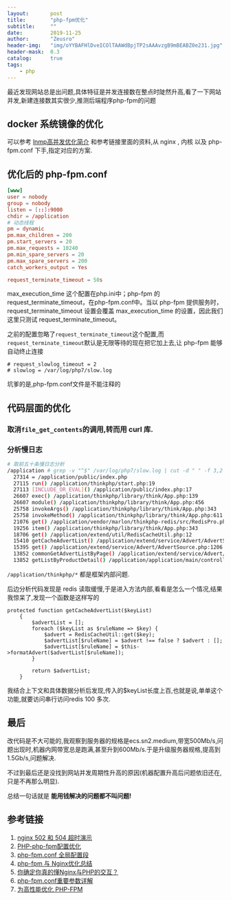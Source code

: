 ```yaml
---
layout:       post
title:        "php-fpm优化"
subtitle:     ""
date:         2019-11-25
author:       "Zeusro"
header-img:   "img/oYYBAFHlDveICOlTAAWdBpjTP2sAAAvzgB9mBEABZ0e231.jpg"
header-mask:  0.3
catalog:      true
tags:
    - php
---
```



最近发现网站总是出问题,具体特征是并发连接数在整点时陡然升高,看了一下网站并发,新建连接数其实很少,推测后端程序php-fpm的问题

## docker 系统镜像的优化

可以参考 [lnmp高并发优化简介](https://www.8090st.com/lnmp-youhua.html)
和参考链接里面的资料,从 nginx , 内核 以及 php-fpm.conf 下手,指定对应的方案.

## 优化后的 php-fpm.conf

```conf
[www]
user = nobody
group = nobody
listen = [::]:9000
chdir = /application
# 动态线程
pm = dynamic
pm.max_children = 200
pm.start_servers = 20
pm.max_requests = 10240
pm.min_spare_servers = 20
pm.max_spare_servers = 200
catch_workers_output = Yes

request_terminate_timeout = 50s

```

max_execution_time 这个配置在php.ini中；php-fpm 的 request_terminate_timeout，在php-fpm.conf中。当以 php-fpm 提供服务时，request_terminate_timeout 设置会覆盖 max_execution_time 的设置，因此我们这里只测试 request_terminate_timeout。

之前的配置忽略了`request_terminate_timeout`这个配置,而`request_terminate_timeout`默认是无限等待的现在把它加上去,让 php-fpm 能够自动终止连接

```
# request_slowlog_timeout = 2
# slowlog = /var/log/php7/slow.log
```

坑爹的是,php-fpm.conf文件是不能注释的

## 代码层面的优化

### 取消`file_get_contents`的调用,转而用 curl 库.

### 分析慢日志

```bash
# 取前五十条慢日志分析
/application # grep -v "^$" /var/log/php7/slow.log | cut -d " " -f 3,2 | sort | uniq -c | sort -k1,1nr | head -n 50
  27314 = /application/public/index.php
  27115 run() /application/thinkphp/start.php:19
  27113 [INCLUDE_OR_EVAL]() /application/public/index.php:17
  26607 exec() /application/thinkphp/library/think/App.php:139
  26607 module() /application/thinkphp/library/think/App.php:456
  25758 invokeArgs() /application/thinkphp/library/think/App.php:343
  25758 invokeMethod() /application/thinkphp/library/think/App.php:611
  21076 get() /application/vendor/marlon/thinkphp-redis/src/RedisPro.php:73
  19256 item() /application/thinkphp/library/think/App.php:343
  18706 get() /application/extend/util/RedisCacheUtil.php:12
  15410 getCacheAdvertList() /application/extend/service/Advert/AdvertSource.php:1150
  15395 get() /application/extend/service/Advert/AdvertSource.php:1206
  13852 commonGetAdvertListByPage() /application/extend/service/Advert/AdvertSource.php:344
  13852 getListByProductDetail() /application/application/main/controller/Good.php:1087
```

`/application/thinkphp/*` 都是框架内部问题.

后边分析代码发现是 redis 读取缓慢,于是进入方法内部,看看是怎么一个情况,结果我惊呆了,发现一个函数是这样写的


```
protected function getCacheAdvertList($keyList)
    {
        $advertList = [];
        foreach ($keyList as $ruleName => $key) {
            $advert = RedisCacheUtil::get($key);
            $advertList[$ruleName] = $advert !== false ? $advert : [];
            $advertList[$ruleName] = $this->formatAdvert($advertList[$ruleName]);
        }

        return $advertList;
    }
```

我结合上下文和具体数据分析后发现,传入的$keyList长度上百,也就是说,单单这个功能,就要访问串行访问redis 100 多次.


## 最后

改代码是不大可能的,我观察到服务器的规格是ecs.sn2.medium,带宽500Mb/s,问题出现时,机器内网带宽总是跑满,甚至升到600Mb/s.于是升级服务器规格,提高到1.5Gb/s,问题解决.

不过到最后还是没找到网站并发周期性升高的原因(机器配置升高后问题依旧还在,只是不再那么明显).

总结一句话就是 **能用钱解决的问题都不叫问题!**

## 参考链接

1. [nginx 502 和 504 超时演示](https://juejin.im/post/5b54635ae51d451951133d85)
1. [PHP-php-fpm配置优化](https://www.cnblogs.com/cocoliu/p/8566193.html)
1. [php-fpm.conf 全局配置段](https://www.php.net/manual/zh/install.fpm.configuration.php)
1. [php-fpm 与 Nginx优化总结](https://www.kancloud.cn/digest/php-src/136260)
1. [你确定你真的懂Nginx与PHP的交互？](https://zhuanlan.zhihu.com/p/33725635)
1. [php-fpm.conf重要参数详解](https://blog.csdn.net/sinat_22991367/article/details/73431269)
2. [为高性能优化 PHP-FPM](https://learnku.com/php/t/34358)